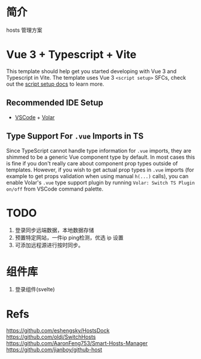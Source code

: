 # 简介
hosts 管理方案

# Vue 3 + Typescript + Vite

This template should help get you started developing with Vue 3 and Typescript in Vite. The template uses Vue 3 `<script setup>` SFCs, check out the [script setup docs](https://v3.vuejs.org/api/sfc-script-setup.html#sfc-script-setup) to learn more.

## Recommended IDE Setup

- [VSCode](https://code.visualstudio.com/) + [Volar](https://marketplace.visualstudio.com/items?itemName=johnsoncodehk.volar)

## Type Support For `.vue` Imports in TS

Since TypeScript cannot handle type information for `.vue` imports, they are shimmed to be a generic Vue component type by default. In most cases this is fine if you don't really care about component prop types outside of templates. However, if you wish to get actual prop types in `.vue` imports (for example to get props validation when using manual `h(...)` calls), you can enable Volar's `.vue` type support plugin by running `Volar: Switch TS Plugin on/off` from VSCode command palette.

# TODO
1. 登录同步远端数据，本地数据存储
2. 预置特定网站，一件ip ping检测，优选 ip 设置
3. 可添加远程源进行按时同步。

# 组件库
1. 登录组件(svelte)


# Refs
https://github.com/eshengsky/HostsDock
https://github.com/oldj/SwitchHosts
https://github.com/AaronFeng753/Smart-Hosts-Manager
https://github.com/jianboy/github-host
